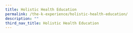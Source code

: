 ```yaml
---
title: Holistic Health Education
permalink: /the-k-experience/holistic-health-education/
description: ""
third_nav_title: Holistic Health Education
---
```


